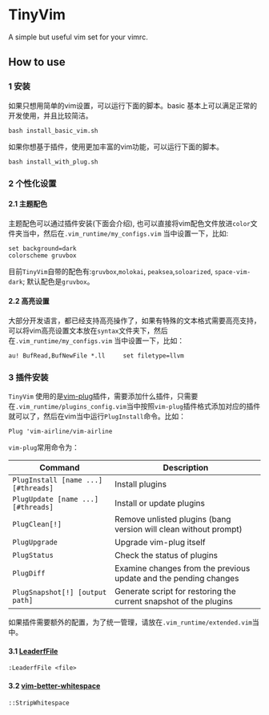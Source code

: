 # TinyVim
A simple but useful vim set for your vimrc.

## How to use
### 1 安装
如果只想用简单的vim设置，可以运行下面的脚本。basic 基本上可以满足正常的开发使用，并且比较简洁。
```
bash install_basic_vim.sh
```

如果你想基于插件，使用更加丰富的vim功能，可以运行下面的脚本。
```
bash install_with_plug.sh
```

### 2 个性化设置
#### 2.1 主题配色
主题配色可以通过插件安装(下面会介绍), 也可以直接将vim配色文件放进`color`文件夹当中，然后在`.vim_runtime/my_configs.vim` 当中设置一下，比如:
```
set background=dark
colorscheme gruvbox
```
目前`TinyVim`自带的配色有:`gruvbox`,`molokai`, `peaksea`,`soloarized`, `space-vim-dark`; 默认配色是`gruvbox`。

#### 2.2 高亮设置
大部分开发语言，都已经支持高亮操作了，如果有特殊的文本格式需要高亮支持，可以将vim高亮设置文本放在`syntax`文件夹下，然后在`.vim_runtime/my_configs.vim` 当中设置一下，比如：
```
au! BufRead,BufNewFile *.ll     set filetype=llvm
```

### 3 插件安装
`TinyVim` 使用的是[vim-plug](https://github.com/junegunn/vim-plug)插件，需要添加什么插件，只需要在`.vim_runtime/plugins_config.vim`当中按照`vim-plug`插件格式添加对应的插件就可以了，然后在vim当中运行`PlugInstall`命令。比如：
```
Plug 'vim-airline/vim-airline
```
`vim-plug`常用命令为：

| Command                             | Description                                                        |
| ----------------------------------- | ------------------------------------------------------------------ |
| `PlugInstall [name ...] [#threads]` | Install plugins                                                    |
| `PlugUpdate [name ...] [#threads]`  | Install or update plugins                                          |
| `PlugClean[!]`                      | Remove unlisted plugins (bang version will clean without prompt) |
| `PlugUpgrade`                       | Upgrade vim-plug itself                                            |
| `PlugStatus`                        | Check the status of plugins                                        |
| `PlugDiff`                          | Examine changes from the previous update and the pending changes   |
| `PlugSnapshot[!] [output path]`     | Generate script for restoring the current snapshot of the plugins  |

如果插件需要额外的配置，为了统一管理，请放在`.vim_runtime/extended.vim`当中。

#### 3.1 [LeaderfFile](https://github.com/Yggdroot/LeaderF) 
```
:LeaderfFile <file>
```

#### 3.2 [vim-better-whitespace](https://github.com/ntpeters/vim-better-whitespace) 
```
::StripWhitespace
```
